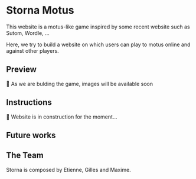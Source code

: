 # Storna Motus

This website is a motus-like game inspired by some recent website such as Sutom, Wordle, ...

Here, we try to build a website on which users can play to motus online and against other players.

## Preview

🚧 As we are bulding the game, images will be available soon

## Instructions

🚧 Website is in construction for the moment...

## Future works



## The Team

Storna is composed by Etienne, Gilles and Maxime.
